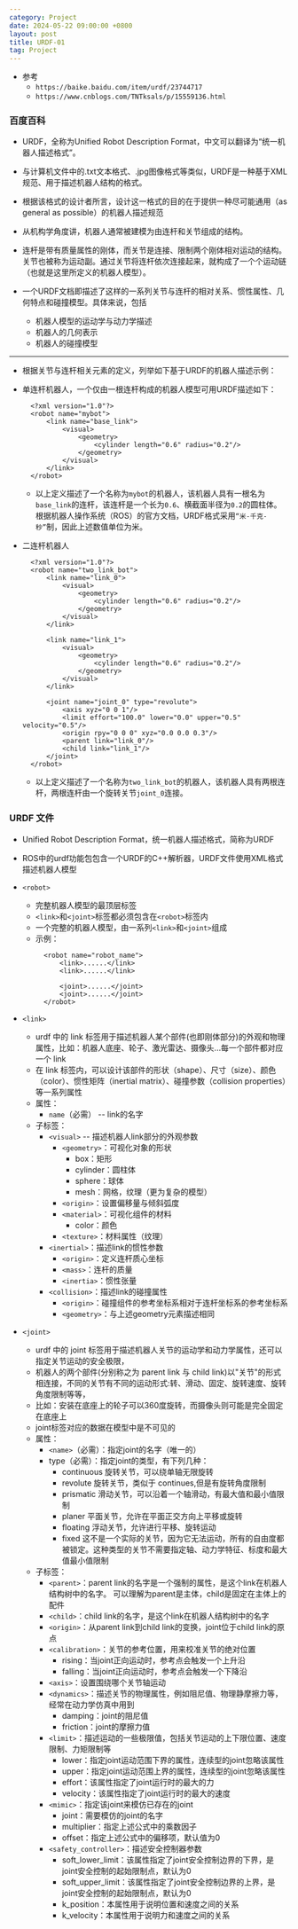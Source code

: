 ```yaml
---
category: Project
date: 2024-05-22 09:00:00 +0800
layout: post
title: URDF-01
tag: Project
---
```


+ 参考
  + `https://baike.baidu.com/item/urdf/23744717`
  + `https://www.cnblogs.com/TNTksals/p/15559136.html`

### 百度百科

+ URDF，全称为Unified Robot Description Format，中文可以翻译为“统一机器人描述格式”。
+ 与计算机文件中的.txt文本格式、.jpg图像格式等类似，URDF是一种基于XML规范、用于描述机器人结构的格式。
+ 根据该格式的设计者所言，设计这一格式的目的在于提供一种尽可能通用（as general as possible）的机器人描述规范

+ 从机构学角度讲，机器人通常被建模为由连杆和关节组成的结构。
+ 连杆是带有质量属性的刚体，而关节是连接、限制两个刚体相对运动的结构。关节也被称为运动副。通过关节将连杆依次连接起来，就构成了一个个运动链（也就是这里所定义的机器人模型）。
+ 一个URDF文档即描述了这样的一系列关节与连杆的相对关系、惯性属性、几何特点和碰撞模型。具体来说，包括 
  + 机器人模型的运动学与动力学描述
  + 机器人的几何表示
  + 机器人的碰撞模型

---

+ 根据关节与连杆相关元素的定义，列举如下基于URDF的机器人描述示例：

+ 单连杆机器人，一个仅由一根连杆构成的机器人模型可用URDF描述如下：
  ```
    <?xml version="1.0"?>
    <robot name="mybot">  
        <link name="base_link">    
            <visual>      
                <geometry>        
                    <cylinder length="0.6" radius="0.2"/>      
                </geometry>    
            </visual>  
        </link>
    </robot>
  ``` 
  + 以上定义描述了一个名称为`mybot`的机器人，该机器人具有一根名为`base_link`的连杆，该连杆是一个长为`0.6`、横截面半径为`0.2`的圆柱体。根据机器人操作系统（ROS）的官方文档，URDF格式采用`“米-千克-秒”`制，因此上述数值单位为米。

+ 二连杆机器人
  ```
    <?xml version="1.0"?>
    <robot name="two_link_bot">
        <link name="link_0">
            <visual>
                <geometry>
                    <cylinder length="0.6" radius="0.2"/>
                </geometry>
            </visual>
        </link>
        
        <link name="link_1">
            <visual>
                <geometry>
                    <cylinder length="0.6" radius="0.2"/>
                </geometry>
            </visual>
        </link>
        
        <joint name="joint_0" type="revolute">
            <axis xyz="0 0 1"/>
            <limit effort="100.0" lower="0.0" upper="0.5" velocity="0.5"/>
            <origin rpy="0 0 0" xyz="0.0 0.0 0.3"/>
            <parent link="link_0"/>
            <child link="link_1"/>
        </joint>
    </robot>
  ``` 
  + 以上定义描述了一个名称为`two_link_bot`的机器人，该机器人具有两根连杆，两根连杆由一个旋转关节`joint_0`连接。

### URDF 文件

+ Unified Robot Description Format，统一机器人描述格式，简称为URDF
+ ROS中的urdf功能包包含一个URDF的C++解析器，URDF文件使用XML格式描述机器人模型

+ `<robot>`
  + 完整机器人模型的最顶层标签
  + `<link>`和`<joint>`标签都必须包含在`<robot>`标签内
  + 一个完整的机器人模型，由一系列`<link>`和`<joint>`组成
  + 示例：
    ```
      <robot name="robot_name">
          <link>......</link>
          <link>......</link>
          
          <joint>......</joint>
          <joint>......</joint>
      </robot>
    ``` 

+ `<link>`
  + urdf 中的 link 标签用于描述机器人某个部件(也即刚体部分)的外观和物理属性，比如：机器人底座、轮子、激光雷达、摄像头...每一个部件都对应一个 link
  + 在 link 标签内，可以设计该部件的形状（shape）、尺寸（size）、颜色（color）、惯性矩阵（inertial matrix）、碰撞参数（collision properties）等一系列属性
  + 属性：
    + `name`（必需）  --  link的名字
  + 子标签：
    + `<visual>`  --  描述机器人link部分的外观参数
      + `<geometry>`：可视化对象的形状
        + box：矩形
        + cylinder：圆柱体
        + sphere：球体
        + mesh：网格，纹理（更为复杂的模型）
      + `<origin>`：设置偏移量与倾斜弧度
      + `<material>`：可视化组件的材料
        + color：颜色
      + `<texture>`：材料属性（纹理）
    + `<inertial>`：描述link的惯性参数
      + `<origin>`：定义连杆质心坐标
      + `<mass>`：连杆的质量
      + `<inertia>`：惯性张量
    + `<collision>`：描述link的碰撞属性
      + `<origin>`：碰撞组件的参考坐标系相对于连杆坐标系的参考坐标系
      + `<geometry>`：与上述geometry元素描述相同

+ `<joint>`
  + urdf 中的 joint 标签用于描述机器人关节的运动学和动力学属性，还可以指定关节运动的安全极限，
  + 机器人的两个部件(分别称之为 parent link 与 child link)以"关节"的形式相连接，不同的关节有不同的运动形式:转、滑动、固定、旋转速度、旋转角度限制等等，
  + 比如：安装在底座上的轮子可以360度旋转，而摄像头则可能是完全固定在底座上
  + joint标签对应的数据在模型中是不可见的
  + 属性：
    + `<name>`（必需）：指定joint的名字（唯一的）
    + type（必需）：指定joint的类型，有下列几种：
      + continuous	旋转关节，可以绕单轴无限旋转
      + revolute	旋转关节，类似于 continues,但是有旋转角度限制
      + prismatic	滑动关节，可以沿着一个轴滑动，有最大值和最小值限制
      + planer	    平面关节，允许在平面正交方向上平移或旋转
      + floating	浮动关节，允许进行平移、旋转运动
      + fixed	    这不是一个实际的关节，因为它无法运动，所有的自由度都被锁定。这种类型的关节不需要指定轴、动力学特征、标度和最大值最小值限制
  + 子标签：
    + `<parent>`：parent link的名字是一个强制的属性，是这个link在机器人结构树中的名字。 可以理解为parent是主体，child是固定在主体上的配件
    + `<child>`：child link的名字，是这个link在机器人结构树中的名字
    + `<origin>`：从parent link到child link的变换，joint位于child link的原点
    + `<calibration>`：关节的参考位置，用来校准关节的绝对位置
      + rising：当joint正向运动时，参考点会触发一个上升沿
      + falling：当joint正向运动时，参考点会触发一个下降沿
    + `<axis>`：设置围绕哪个关节轴运动
    + `<dynamics>`：描述关节的物理属性，例如阻尼值、物理静摩擦力等，经常在动力学仿真中用到
      + damping：joint的阻尼值
      + friction：joint的摩擦力值
    + `<limit>`：描述运动的一些极限值，包括关节运动的上下限位置、速度限制、力矩限制等
      + lower：指定joint运动范围下界的属性，连续型的joint忽略该属性
      + upper：指定joint运动范围上界的属性，连续型的joint忽略该属性
      + effort：该属性指定了joint运行时的最大的力
      + velocity：该属性指定了joint运行时的最大的速度
    + `<mimic>`：指定该joint来模仿已存在的joint
      + joint：需要模仿的joint的名字
      + multiplier：指定上述公式中的乘数因子
      + offset：指定上述公式中的偏移项，默认值为0
    + `<safety_controller>`：描述安全控制器参数
      + soft_lower_limit：该属性指定了joint安全控制边界的下界，是joint安全控制的起始限制点，默认为0
      + soft_upper_limit：该属性指定了joint安全控制边界的上界，是joint安全控制的起始限制点，默认为0
      + k_position：本属性用于说明位置和速度之间的关系
      + k_velocity：本属性用于说明力和速度之间的关系